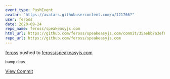 ```yaml
---
event_type: PushEvent
avatar: "https://avatars.githubusercontent.com/u/121766?"
user: feross
date: 2020-09-24
repo_name: feross/speakeasyjs.com
html_url: https://github.com/feross/speakeasyjs.com/commit/35aebb7a3ef80da6b05500a7ddf8b9f69f959d21
repo_url: https://github.com/feross/speakeasyjs.com
---
```


<a href='https://github.com/feross' target='_blank'>feross</a> pushed to <a href='https://github.com/feross/speakeasyjs.com' target='_blank'>feross/speakeasyjs.com</a>

<small>bump deps</small>

<a href='https://github.com/feross/speakeasyjs.com/commit/35aebb7a3ef80da6b05500a7ddf8b9f69f959d21' target='_blank'>View Commit</a>